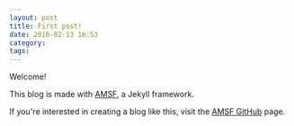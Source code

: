 ```yaml
---
layout: post
title: First post!
date: 2016-02-13 16:53
category:
tags:
---
```


Welcome!

This blog is made with [AMSF](http://sparanoid.com/lab/amsf), a Jekyll framework.

If you're interested in creating a blog like this, visit the [AMSF GitHub](https://github.com/sparanoid/almace-scaffolding) page.
